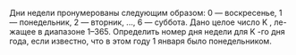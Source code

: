  Дни недели пронумерованы следующим образом: 0 — воскресенье,
 1 — понедельник, 2 — вторник, ..., 6 — суббота. Дано целое число K , ле-
 жащее в диапазоне 1–365. Определить номер дня недели для K -го дня года,
 если известно, что в этом году 1 января было понедельником.
